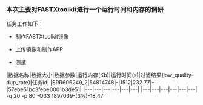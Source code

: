 ### 本次主要对FASTXtoolkit进行一个运行时间和内存的调研
任务工作如下：

- 制作FASTXtoolkit镜像

- 上传镜像和制作APP

- 测试

|数据名称|数据大小|数据参数|运行内存(Kb)|运行时间(s)|过滤结果(low_quality-dup_rate)|任务id| 
|SRR606249_2|54814748|-|1512|232.77|-|57ebe51bc3febe0001b3de51| 
|---|---|---|---|---|---| 
|---|---|---|---|---|---|
-q 20 -p 80 -Q33  1897039-(3%)-18.47

